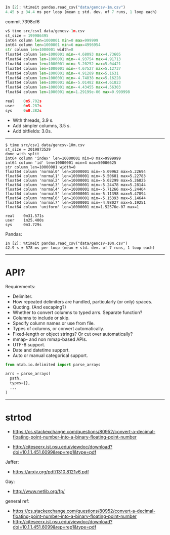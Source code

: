 ```py
In [2]: %timeit pandas.read_csv("data/gencsv-1m.csv")
4.45 s ± 34.4 ms per loop (mean ± std. dev. of 7 runs, 1 loop each)
```

commit 7398cf6
```py
v$ time src/csv1 data/gencsv-1m.csv 
st_size = 199986495
int64 column len=1000001 min=0 max=999999
int64 column len=1000001 min=6 max=4996954
str column len=1000001 width=8
float64 column len=1000001 min=-4.68093 max=4.73605
float64 column len=1000001 min=-4.93754 max=4.91713
float64 column len=1000001 min=-5.20252 max=5.04421
float64 column len=1000001 min=-4.67527 max=5.12737
float64 column len=1000001 min=-4.91289 max=5.1631
float64 column len=1000001 min=-4.74838 max=5.16228
float64 column len=1000001 min=-5.01482 max=4.61823
float64 column len=1000001 min=-4.43455 max=4.56303
float64 column len=1000001 min=1.29199e-06 max=0.999998

real	0m5.702s
user	0m5.287s
sys	    0m0.382s
```

- With threads, 3.9 s.
- Add simpler columns, 3.5 s.
- Add bitfields: 3.0s.

---

```
$ time src/csv1 data/gencsv-10m.csv 
st_size = 2019873529
done with split
int64 column 'index' len=10000001 min=0 max=9999999
int64 column 'id' len=10000001 min=4 max=50006625
str column len=10000001 width=8
float64 column 'normal0' len=10000001 min=-5.09962 max=5.22694
float64 column 'normal1' len=10000001 min=-5.50601 max=5.22783
float64 column 'normal2' len=10000001 min=-5.02299 max=5.26825
float64 column 'normal3' len=10000001 min=-5.24478 max=5.28144
float64 column 'normal4' len=10000001 min=-5.71266 max=5.24464
float64 column 'normal5' len=10000001 min=-5.11398 max=5.47894
float64 column 'normal6' len=10000001 min=-5.15393 max=5.14644
float64 column 'normal7' len=10000001 min=-4.98027 max=5.19251
float64 column 'uniform' len=10000001 min=1.52576e-07 max=1

real	0m31.571s
user	1m25.400s
sys	    0m3.729s
```

Pandas:

```
In [2]: %timeit pandas.read_csv("data/gencsv-10m.csv")
42.9 s ± 578 ms per loop (mean ± std. dev. of 7 runs, 1 loop each)
```

---

# API?

Requirements:
- Delimiter.
- How repeated delimiters are handled, particularly (or only) spaces.
- Quoting.  (And escaping?)
- Whether to convert columns to typed arrs.  Separate function?
- Columns to include or skip.
- Specify column names or use from file.
- Types of columns, or convert automatically.
- Fixed-length or object strings?  Or cut over automatically?
- mmap- and non mmap-based APIs.
- UTF-8 support.
- Date and datetime support.
- Auto or manual categorical support.

```py
from ntab.io.delimited import parse_arrays

arrs = parse_arrays(
  path,
  types={},
  ...
)
```

---

# strtod

- https://cs.stackexchange.com/questions/80952/convert-a-decimal-floating-point-number-into-a-binary-floating-point-number

- http://citeseerx.ist.psu.edu/viewdoc/download?doi=10.1.1.451.6099&rep=rep1&type=pdf

Jaffer:
- https://arxiv.org/pdf/1310.8121v6.pdf

Gay:
- http://www.netlib.org/fp/

general ref:
- https://cs.stackexchange.com/questions/80952/convert-a-decimal-floating-point-number-into-a-binary-floating-point-number
- http://citeseerx.ist.psu.edu/viewdoc/download?doi=10.1.1.451.6099&rep=rep1&type=pdf
